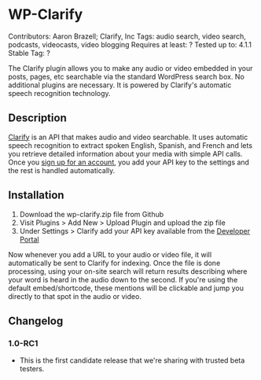 # WP-Clarify

Contributors:       Aaron Brazell; Clarify, Inc
Tags:               audio search, video search, podcasts, videocasts, video blogging
Requires at least:  ?
Tested up to:       4.1.1
Stable Tag:         ?

The Clarify plugin allows you to make any audio or video embedded in your posts, pages, etc searchable via the standard WordPress search box. No additional plugins are necessary. It is powered by Clarify's automatic speech recognition technology.

## Description

[Clarify](http://Clarify.io) is an API that makes audio and video searchable. It uses automatic speech recognition to extract spoken English, Spanish, and French and lets you retrieve detailed information about your media with simple API calls. Once you [sign up for an account](https://developer.clarify.io/accounts/signup/), you add your API key to the settings and the rest is handled automatically.

## Installation

1. Download the wp-clarify.zip file from Github
1. Visit Plugins > Add New > Upload Plugin and upload the zip file
1. Under Settings > Clarify add your API key available from the [Developer Portal](https://developer.clarify.io/apps/list/)

Now whenever you add a URL to your audio or video file, it will automatically be sent to Clarify for indexing. Once the file is done processing, using your on-site search will return results describing where your word is heard in the audio down to the second. If you're using the default embed/shortcode, these mentions will be clickable and jump you directly to that spot in the audio or video.

## Changelog

### 1.0-RC1
*  This is the first candidate release that we're sharing with trusted beta testers.